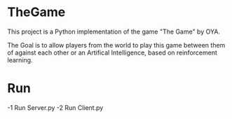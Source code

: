 # TheGame
This project is a Python implementation of the game "The Game" by OYA.

The Goal is to allow players from the world to play this game between them of against each other or an Artifical Intelligence, based on reinforcement learning.

# Run

-1 Run Server.py
-2 Run Client.py
